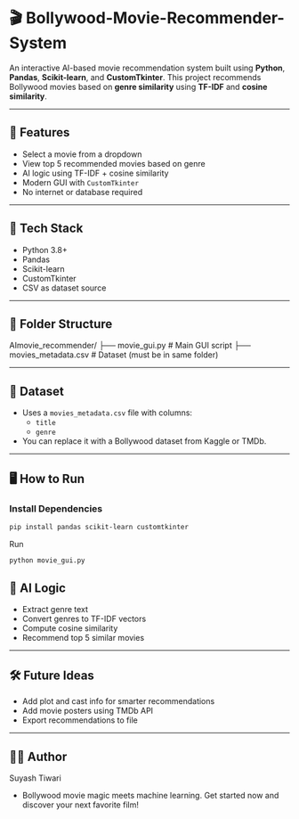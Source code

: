 # 🎬 Bollywood-Movie-Recommender-System

An interactive AI-based movie recommendation system built using **Python**, **Pandas**, **Scikit-learn**, and **CustomTkinter**. This project recommends Bollywood movies based on **genre similarity** using **TF-IDF** and **cosine similarity**.

---

## 🚀 Features

- Select a movie from a dropdown
- View top 5 recommended movies based on genre
- AI logic using TF-IDF + cosine similarity
- Modern GUI with `CustomTkinter`
- No internet or database required

---

## 🧠 Tech Stack

- Python 3.8+
- Pandas
- Scikit-learn
- CustomTkinter
- CSV as dataset source

---

## 📂 Folder Structure

AImovie_recommender/
├── movie_gui.py # Main GUI script
├── movies_metadata.csv # Dataset (must be in same folder)

---

## 💾 Dataset

- Uses a `movies_metadata.csv` file with columns:
  - `title`
  - `genre`
- You can replace it with a Bollywood dataset from Kaggle or TMDb.

---

## 🖥️ How to Run

### Install Dependencies

```bash
pip install pandas scikit-learn customtkinter
```
Run
```bash
python movie_gui.py
```

## 🧠 AI Logic
- Extract genre text
- Convert genres to TF-IDF vectors
- Compute cosine similarity
- Recommend top 5 similar movies

---

## 🛠️ Future Ideas
- Add plot and cast info for smarter recommendations
- Add movie posters using TMDb API
- Export recommendations to file

---

## 🙋‍♂️ Author
Suyash Tiwari
- Bollywood movie magic meets machine learning. Get started now and discover your next favorite film!
